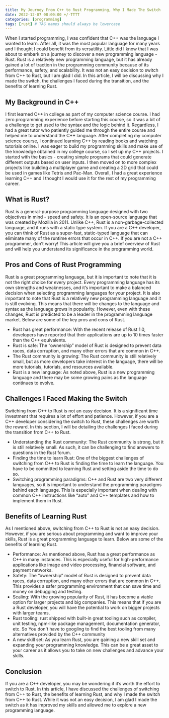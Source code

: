 ```yaml
---
title: My Journey From C++ to Rust Programming, Why I Made The Switch
date: 2022-12-07 08:00:00 +/-TTTT
categories: [programming]
tags: [rust] # TAG names should always be lowercase
---
```


When I started programming, I was confident that C++ was the language I wanted to learn. After all, it was the most popular language for many years and I thought I could benefit from its versatility. Little did I know that I was about to embark on a journey to discover a new programming language - Rust. Rust is a relatively new programming language, but it has already gained a lot of traction in the programming community because of its performance, safety, and scalability. It was not an easy decision to switch from C++ to Rust, but I am glad I did. In this article, I will be discussing why I made the switch, the challenges I faced during the transition, and the benefits of learning Rust.

## My Background in C++

I first learned C++ in college as part of my computer science course. I had zero programming experience before starting this course, so it was a bit of a challenge to get used to the syntax and the logic behind it. Regardless, I had a great tutor who patiently guided me through the entire course and helped me to understand the C++ language. After completing my computer science course, I continued learning C++ by reading books and watching tutorials online. I was eager to build my programming skills and make use of the knowledge obtained in my college course, so I set up my C++ projects. I started with the basics - creating simple programs that could generate different outputs based on user inputs. I then moved on to more complex projects like building a multiplayer game and creating a 2D grid that could be used in games like Tetris and Pac-Man. Overall, I had a great experience learning C++ and I thought I would use it for the rest of my programming career.

## What is Rust?

Rust is a general-purpose programming language designed with two objectives in mind - speed and safety. It is an open-source language that was created by Mozilla in 2011. Unlike C++, Rust is a non-garbage-collected language, and it runs with a static type system. If you are a C++ developer, you can think of Rust as a super-fast, static-typed language that can eliminate many of the runtime errors that occur in C++. If you are not a C++ programmer, don’t worry! This article will give you a brief overview of Rust and will help you understand its significance in the programming world.

## Pros and Cons of Rust Programming

Rust is a great programming language, but it is important to note that it is not the right choice for every project. Every programming language has its own strengths and weaknesses, and it’s important to make a balanced decision when selecting programming languages for your project. It is also important to note that Rust is a relatively new programming language and it is still evolving. This means that there will be changes to the language and syntax as the language grows in popularity. However, even with these changes, Rust is predicted to be a leader in the programming language market. Below are some of the key pros and cons of Rust.

- Rust has great performance: With the recent release of Rust 1.0, developers have reported that their applications are up to 10 times faster than the C++ equivalents.
- Rust is safe: The “ownership” model of Rust is designed to prevent data races, data corruption, and many other errors that are common in C++.
- The Rust community is growing: The Rust community is still relatively small, but as more developers take interest in the language, there will be more tutorials, tutorials, and resources available.
- Rust is a new language: As noted above, Rust is a new programming language and there may be some growing pains as the language continues to evolve.

## Challenges I Faced Making the Switch

Switching from C++ to Rust is not an easy decision. It is a significant time investment that requires a lot of effort and patience. However, if you are a C++ developer considering the switch to Rust, these challenges are worth the reward. In this section, I will be detailing the challenges I faced during the transition from C++ to Rust.

- Understanding the Rust community: The Rust community is strong, but it is still relatively small. As such, it can be challenging to find answers to questions in the Rust forum.
- Finding the time to learn Rust: One of the biggest challenges of switching from C++ to Rust is finding the time to learn the language. You have to be committed to learning Rust and setting aside the time to do so.
- Switching programming paradigms: C++ and Rust are two very different languages, so it is important to understand the programming paradigms behind each language. This is especially important when dealing with common C++ instructions like “auto” and C++ templates and how to implement them in Rust.

## Benefits of Learning Rust

As I mentioned above, switching from C++ to Rust is not an easy decision. However, if you are serious about programming and want to improve your skills, Rust is a great programming language to learn. Below are some of the benefits of learning Rust.

- Performance: As mentioned above, Rust has a great performance as C++ in many instances. This is especially useful for high-performance applications like image and video processing, financial software, and payment networks.
- Safety: The “ownership” model of Rust is designed to prevent data races, data corruption, and many other errors that are common in C++. This provides a safer programming environment that can save time and money on debugging and testing.
- Scaling: With the growing popularity of Rust, it has become a viable option for larger projects and big companies. This means that if you are a Rust developer, you will have the potential to work on bigger projects with larger teams.
- Rust tooling: rust shipped with built-in great tooling such as compiler, unit testing, npm-like package management, documentation generator, etc. So You don't have to googling to find the best tooling from many alternatives provided by the C++ community
- A new skill set: As you learn Rust, you are gaining a new skill set and expanding your programming knowledge. This can be a great asset to your career as it allows you to take on new challenges and advance your skills.

## Conclusion

If you are a C++ developer, you may be wondering if it’s worth the effort to switch to Rust. In this article, I have discussed the challenges of switching from C++ to Rust, the benefits of learning Rust, and why I made the switch from C++ to Rust. While it was not an easy decision, I am glad I made the switch as it has improved my skills and allowed me to explore a new programming language.

